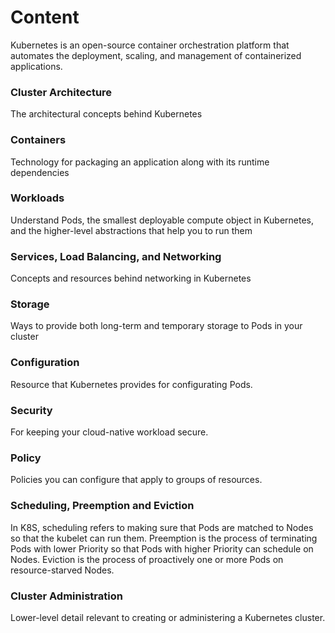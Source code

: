 # Content

Kubernetes is an open-source container orchestration platform that automates the deployment, scaling, and management of containerized applications.

### Cluster Architecture

The architectural concepts behind Kubernetes

### Containers

Technology for packaging an application along with its runtime dependencies

### Workloads

Understand Pods, the smallest deployable compute object in Kubernetes, and the higher-level abstractions that help you to run them

### Services, Load Balancing, and Networking

Concepts and resources behind networking in Kubernetes

### Storage

Ways to provide both long-term and temporary storage to Pods in your cluster

### Configuration

Resource that Kubernetes provides for configurating Pods.

### Security

For keeping your cloud-native workload secure.

### Policy

Policies you can configure that apply to groups of resources.

### Scheduling, Preemption and Eviction

In K8S, scheduling refers to making sure that Pods are matched to Nodes so that the kubelet can run them. Preemption is the process of terminating Pods with lower Priority so that  Pods with higher Priority can schedule on Nodes. Eviction is the process of proactively one or more Pods on resource-starved Nodes.

### Cluster Administration

Lower-level detail relevant to creating or administering a Kubernetes cluster.